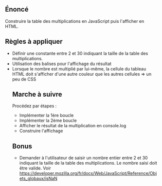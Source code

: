 ## Énoncé

Construire la table des multiplications en JavaScript puis l'afficher en HTML.

## Règles à appliquer

* Définir une constante entre 2 et 30 indiquant la taille de la table des multiplications.
* Utilisation des balises <table> pour l'affichage du résultat
* Lorsque le nombre est multiplié par lui-même, la cellule du tableau HTML doit s'afficher d'une autre couleur que les autres cellules => un peu de CSS

## Marche à suivre
Procédez par étapes :
* Implémenter la 1ère boucle
* Implémenter la 2ème boucle
* Afficher le résultat de la multiplication en console.log
* Construire l'affichage

## Bonus
* Demander à l'utilisateur de saisir un nombre entier entre 2 et 30 indiquant la taille de la table des multiplications. Le nombre saisi doit être valide.
Voir https://developer.mozilla.org/fr/docs/Web/JavaScript/Reference/Objets_globaux/isNaN 